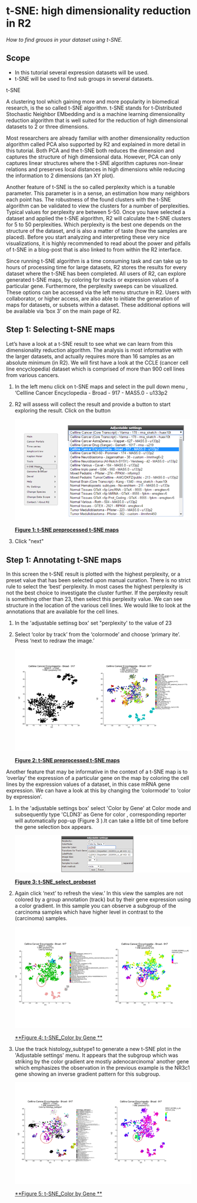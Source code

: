 
<a id="tSNE_dimensionality_reduction"></a>

t-SNE: high dimensionality reduction in R2
========================================


*How to find grouos in your dataset using t-SNE.*


Scope
-----

-  In this tutorial several expression datasets will be used.
-  t-SNE will be used to find sub groups in several datasets.



t-SNE 

A clustering tool which gaining more and more popularity in biomedical research, is the so called t-SNE algorithm.  t-SNE stands for t-Distributed Stochastic Neighbor EMbedding and is a machine learning dimensionality reduction algorithm that is well suited for the reduction of high dimensional datasets to 2 or three dimensions. 

Most researchers are already familiar with another dimensionality reduction algorithm  called PCA also supported by R2 and explained  in more detail in this tutorial. Both PCA and the t-SNE both reduces the dimension and captures the structure of high dimensional data. However,  PCA can only captures linear structures where the t-SNE algorithm captures non-linear relations and preserves local distances in high dimensions while reducing the information to 2 dimensions (an XY plot).

Another feature of  t-SNE is the so called perplexity which is a tunable parameter. This parameter is in a sense,  an estimation how many neighbors each point has. The robustness of the found clusters with the t-SNE algorithm can be validated to view the clusters for a number of perplexities. Typical values for perplexity are between 5-50. Once you have selected a dataset and applied the t-SNE algorithm, R2 will calculate the t-SNE clusters for 5 to 50 perplexities. Which perplexity is the best one depends on the structure of the dataset, and is also a matter of taste (how the samples are placed). Before you start analyzing and interpreting these very nice visualizations, it is highly recommended to read about the power and pitfalls of t-SNE in a blog-post that is also linked to from within the R2 interface.

Since running t-SNE  algorithm is  a time consuming task and can take up to hours of processing time for large datasets, R2 stores the results for every dataset where the t-SNE has been completed. All users of R2, can explore generated t-SNE maps, by coloring for tracks or expression values of a particular gene. Furthermore, the perplexity sweeps can be visualized. These options can be accessed via the left menu structure in R2. Users with collaborator, or higher access, are also able to initiate the generation of maps for datasets, or subsets within a dataset. These additional options will be available via ‘box 3’ on the main page of R2.

Step 1: Selecting t-SNE maps
----------------------------

Let’s have a look at a t-SNE result to see what we can learn from this dimensionality reduction algorithm. The analysis is most informative with the larger datasets, and actually requires more than 16 samples as an absolute minimum (in R2). We will first have a look at the CCLE (cancer cell line encyclopedia) dataset which is comprised of more than 900 cell lines from various cancers.

1.  In the left menu click on t-SNE maps and select in the pull down menu , ‘Cellline Cancer Encyclopedia - Broad - 917 - MAS5.0 - u133p2
2. R2 will assess will collect the result and provide a button to start exploring the result. Click on the button

	![Figure    1: t-SNE preprocessed t-SNE maps](_static/images/Tsne_select_preprocessed.png "Figure 1:Selecting t-SNE maps")
  
	[**Figure    1: t-SNE preprocessed t-SNE maps**](_static/images/Tsne_select_preprocessed)
	
4.  Click "next"


Step 1: Annotating t-SNE maps
----------------------------

In this screen the t-SNE result is plotted with the highest perplexity, or a preset value that has been selected upon manual curation. There is no strict rule to select the ‘best’ perplexity. In most cases the highest perplexity is not the best choice to investigate the cluster further.  If the perplexity result is something other than 23, then select this perplexity value. We can see structure in the location of the various cell lines. We would like to look at the annotations that are available for the cell lines. 


1. In the 'adjustable settinsg box' set "perplexity' to the value of 23
2. Select ‘color by track’ from the ‘colormode’ and choose ‘primary ite’. Press ‘next to redraw the image.’

	![Figure    2: t-SNE preprocessed t-SNE maps](_static/images/Tsne_cellbroad_primsite.png "Figure 2:Coloring by Track")
  
	[**Figure 2: t-SNE preprocessed t-SNE maps**](_static/images/Tsne_cellbroad_primsite.png)


Another feature that may be informative in the context of a t-SNE map is to ‘overlay’ the expression of a particular gene on the map by coloring the cell lines by the expression values of a dataset, in this case mRNA gene expression. We can have a look at this by changing the ‘colormode’ to ‘color by expression’.

1. In the 'adjustable settings box'  select 'Color by Gene'  at Color mode and subsequently type 'CLDN3' as Gene for color ,  corresponding reporter will automatically pop-up (Figure 3 ).It can take a little bit of time before the gene selection box appears. 

	![Figure    3: t-SNE_select_probeset](_static/images/Tsne_select_probeset.png "Figure 3: Select  A probeset")

	[**Figure 3: t-SNE_select_probeset**](_static/images/Tsne_select_probeset.png)

	
2. Again click ‘next’ to refresh the view.’  In this view the samples are not colored by a group annotation (track) but by their gene expression using a color gradient.  In this sample you can observe  a subgroup of the carcinoma samples which have higher level in contrast to the (carcinoma) samples. 

	![Figure    4: t-SNE_Color by Gene ](_static/images/Tsne_cellbroad_colorbygeneCLDN3.png "Figure 4: Select  A probeset")
	
	[**Figure 4: t-SNE_Color by Gene **](_static/images/Tsne_cellbroad_colorbygeneCLDN3.png)

3. Use  the track histology_subtype1 to generate a new t-SNE plot in the 'Adjustable settings' menu.  It appears that the subgroup which was striking by the color gradient are mostly adenocarcinoma' another gene which emphasizes the observation in the previous example is the NR3c1 gene showing an inverse gradient pattern for this subgroup.

	![Figure    5: t-SNE_Color by Gene ](_static/images/Tsne_cellbroad_colorbygeneNR3C1.png "Figure 4: Select  A probeset")
	
	[**Figure 5: t-SNE_Color by Gene **](_static/images/Tsne_cellbroad_colorbygeneNR3C1.png)















